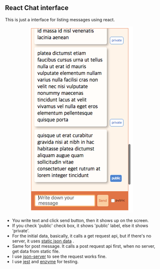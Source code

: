 ##  React Chat interface
This is just a interface for listing messages using react.
<p align='center'>
<img src='src/images/screen-shot.png'>
</p>


- You write text and click send button, then it shows up on the screen.
- If you check 'public' check box, it shows 'public' label, else it shows 'private'.
- For the initial data, basically, it calls a get request api, but if there's no server, it uses [static json data]('chat-test/src/data/MOCK_DATA.js') .
- Same for post message. It calls a post request api first, when no server, get data from static file.
- I use [json-server]('https://github.com/typicode/json-server') to see the request works fine.
- I use [jest]('https://facebook.github.io/jest/') and [enzyme]('http://airbnb.io/enzyme/') for testing.
